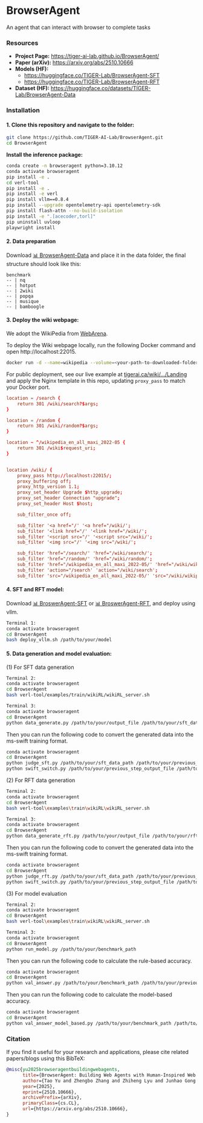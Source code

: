 # BrowserAgent
An agent that can interact with browser to complete tasks

### Resources

- **Project Page:** https://tiger-ai-lab.github.io/BrowserAgent/
- **Paper (arXiv):** https://arxiv.org/abs/2510.10666
- **Models (HF):**
  - https://huggingface.co/TIGER-Lab/BrowserAgent-SFT
  - https://huggingface.co/TIGER-Lab/BrowserAgent-RFT
- **Dataset (HF):** https://huggingface.co/datasets/TIGER-Lab/BrowserAgent-Data

### Installation


#### 1. **Clone this repository and navigate to the folder:**
```bash
git clone https://github.com/TIGER-AI-Lab/BrowserAgent.git
cd BrowserAgent
```


**Install the inference package:**
```bash
conda create -n browseragent python=3.10.12
conda activate browseragent
pip install -e .
cd verl-tool
pip install -e .
pip install -e verl
pip install vllm==0.8.4
pip install --upgrade opentelemetry-api opentelemetry-sdk
pip install flash-attn --no-build-isolation
pip install -e ".[acecoder,torl]"
pip uninstall uvloop
playwright install
```


#### 2. Data preparation

Download [📊 BrowserAgent-Data](https://huggingface.co/datasets/TIGER-Lab/BrowserAgent-Data) and place it in the data folder, the final structure should look like this:

```
benchmark
-- | nq
-- | hotpot
-- | 2wiki
-- | popqa
-- | musique
-- | bamboogle
```


#### 3. **Deploy the wiki webpage:**

We adopt the WikiPedia from [WebArena](https://github.com/web-arena-x/webarena/tree/main/environment_docker#wikipedia-website).

To deploy the Wiki webpage locally, run the following Docker command and open http://localhost:22015.
```bash
docker run -d --name=wikipedia --volume=<your-path-to-downloaded-folder>/:/data -p 22015:80 ghcr.io/kiwix/kiwix-serve:3.3.0 wikipedia_en_all_maxi_2022-05.zim
```

For public deployment, see our live example at [tigerai.ca/wiki/.../Landing](https://tigerai.ca/wiki/wikipedia_en_all_maxi_2022-05/A/User:The_other_Kiwix_guy/Landing) and apply the Nginx template in this repo, updating `proxy_pass` to match your Docker port.


```conf
location = /search {
    return 301 /wiki/search?$args;
}

location = /random {
    return 301 /wiki/random?$args;
}

location ~ ^/wikipedia_en_all_maxi_2022-05 {
    return 301 /wiki$request_uri;
}


location /wiki/ {
    proxy_pass http://localhost:22015/;
    proxy_buffering off;
    proxy_http_version 1.1;
    proxy_set_header Upgrade $http_upgrade;
    proxy_set_header Connection "upgrade";
    proxy_set_header Host $host;

    sub_filter_once off;

    sub_filter '<a href="/' '<a href="/wiki/';
    sub_filter '<link href="/' '<link href="/wiki/';
    sub_filter '<script src="/' '<script src="/wiki/';
    sub_filter '<img src="/' '<img src="/wiki/';

    sub_filter 'href="/search/' 'href="/wiki/search/';
    sub_filter 'href="/random/' 'href="/wiki/random/';
    sub_filter 'href="/wikipedia_en_all_maxi_2022-05/' 'href="/wiki/wikipedia_en_all_maxi_2022-05/';
    sub_filter 'action="/search' 'action="/wiki/search';
    sub_filter 'src="/wikipedia_en_all_maxi_2022-05/' 'src="/wiki/wikipedia_en_all_maxi_2022-05/';
```


#### 4. **SFT and RFT model:**

Download [📊 BroswerAgent-SFT](https://huggingface.co/TIGER-Lab/BrowserAgent-SFT) or [📊 BroswerAgent-RFT](https://huggingface.co/TIGER-Lab/BrowserAgent-RFT), and deploy using vllm.

```bash
Terminal 1:
conda activate browseragent
cd BrowserAgent
bash deploy_vllm.sh /path/to/your/model
```



#### 5. **Data generation and model evaluation:**

(1) For SFT data generation

```bash
Terminal 2:
conda activate browseragent
cd BrowserAgent
bash verl-tool/examples/train/wikiRL/wikiRL_server.sh

Terminal 3:
conda activate browseragent
cd BrowserAgent
python data_generate.py /path/to/your/output_file /path/to/your/sft_data_path
```

Then you can run the following code to convert the generated data into the ms-swift training format.

```bash
conda activate browseragent
cd BrowserAgent
python judge_sft.py /path/to/your/sft_data_path /path/to/your/previous_step_output_file /path/to/your/output_file
python swift_switch.py /path/to/your/previous_step_output_file /path/to/your/output_file
```


(2) For RFT data generation

```bash
Terminal 2:
conda activate browseragent
cd BrowserAgent
bash verl-tool\examples\train\wikiRL\wikiRL_server.sh

Terminal 3:
conda activate browseragent
cd BrowserAgent
python data_generate_rft.py /path/to/your/output_file /path/to/your/rft_data_path
```

Then you can run the following code to convert the generated data into the ms-swift training format.

```bash
conda activate browseragent
cd BrowserAgent
python judge_rft.py /path/to/your/sft_data_path /path/to/your/previous_step_output_file /path/to/your/output_file
python swift_switch.py /path/to/your/previous_step_output_file /path/to/your/output_file
```

(3) For model evaluation

```bash
Terminal 2:
conda activate browseragent
cd BrowserAgent
bash verl-tool\examples\train\wikiRL\wikiRL_server.sh

Terminal 3:
conda activate browseragent
cd BrowserAgent
python run_model.py /path/to/your/benchmark_path
```

Then you can run the following code to calculate the rule-based accuracy.

```bash
conda activate browseragent
cd BrowserAgent
python val_answer.py /path/to/your/benchmark_path /path/to/your/previous_step_output_file
```

Then you can run the following code to calculate the model-based accuracy.
```bash
conda activate browseragent
cd BrowserAgent
python val_answer_model_based.py /path/to/your/benchmark_path /path/to/your/previous_step_output_file /path/to/your/output_file
```


### Citation

If you find it useful for your research and applications, please cite related papers/blogs using this BibTeX:
```bibtex
@misc{yu2025browseragentbuildingwebagents,
      title={BrowserAgent: Building Web Agents with Human-Inspired Web Browsing Actions}, 
      author={Tao Yu and Zhengbo Zhang and Zhiheng Lyu and Junhao Gong and Hongzhu Yi and Xinming Wang and Yuxuan Zhou and Jiabing Yang and Ping Nie and Yan Huang and Wenhu Chen},
      year={2025},
      eprint={2510.10666},
      archivePrefix={arXiv},
      primaryClass={cs.CL},
      url={https://arxiv.org/abs/2510.10666}, 
}
```
